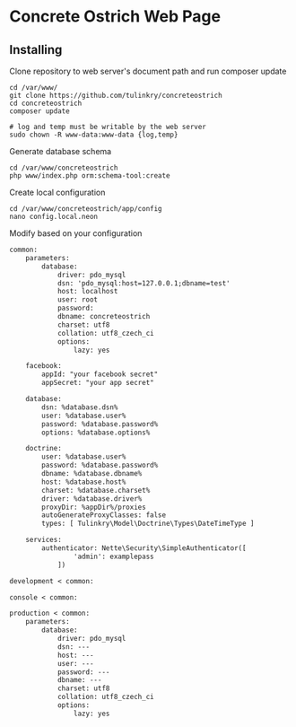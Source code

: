 Concrete Ostrich Web Page
=============

Installing
----------

Clone repository to web server's document path and run composer update
```
cd /var/www/
git clone https://github.com/tulinkry/concreteostrich
cd concreteostrich
composer update

# log and temp must be writable by the web server
sudo chown -R www-data:www-data {log,temp}
```

Generate database schema
```
cd /var/www/concreteostrich
php www/index.php orm:schema-tool:create
```

Create local configuration
```
cd /var/www/concreteostrich/app/config
nano config.local.neon
```
Modify based on your configuration

```txt
common:
	parameters:
		database:
			driver: pdo_mysql
			dsn: 'pdo_mysql:host=127.0.0.1;dbname=test'
			host: localhost
			user: root
			password:
			dbname: concreteostrich
			charset: utf8
			collation: utf8_czech_ci
			options:
				lazy: yes

	facebook:
		appId: "your facebook secret"
		appSecret: "your app secret"

	database:
		dsn: %database.dsn%
		user: %database.user%
		password: %database.password%
		options: %database.options%

	doctrine:
		user: %database.user%
		password: %database.password%
		dbname: %database.dbname%
		host: %database.host%
		charset: %database.charset%
		driver: %database.driver%
		proxyDir: %appDir%/proxies
		autoGenerateProxyClasses: false
		types: [ Tulinkry\Model\Doctrine\Types\DateTimeType ]

	services:
		authenticator: Nette\Security\SimpleAuthenticator([
				'admin': examplepass
			])

development < common:

console < common:

production < common:
	parameters:
		database:
			driver: pdo_mysql
			dsn: ---
			host: ---
			user: ---
			password: ---
			dbname: ---
			charset: utf8
			collation: utf8_czech_ci
			options:
				lazy: yes
```